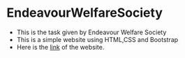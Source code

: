 # EndeavourWelfareSociety
* This is the task given by Endeavour Welfare Society 
* This is a simple website using HTML,CSS and Bootstrap
* Here is the [link](https://rajbir21-droid.github.io/EndeavourWelfareSociety/) of the website.
